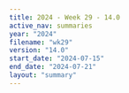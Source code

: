 ```yaml
---
title: 2024 - Week 29 - 14.0
active_nav: summaries
year: "2024"
filename: "wk29"
version: "14.0"
start_date: "2024-07-15"
end_date: "2024-07-21"
layout: "summary"
---
```

